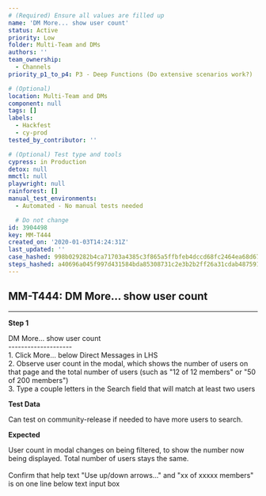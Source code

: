 ```yaml
---
# (Required) Ensure all values are filled up
name: 'DM More... show user count'
status: Active
priority: Low
folder: Multi-Team and DMs
authors: ''
team_ownership:
  - Channels
priority_p1_to_p4: P3 - Deep Functions (Do extensive scenarios work?)

# (Optional)
location: Multi-Team and DMs
component: null
tags: []
labels:
  - Hackfest
  - cy-prod
tested_by_contributor: ''

# (Optional) Test type and tools
cypress: in Production
detox: null
mmctl: null
playwright: null
rainforest: []
manual_test_environments:
  - Automated - No manual tests needed

  # Do not change
id: 3904498
key: MM-T444
created_on: '2020-01-03T14:24:31Z'
last_updated: ''
case_hashed: 998b029282b4ca71703a4385c3f865a5ffbfeb4dccd68fc2464ea68d6732b571b10ba69b145484e9664a54e981199654
steps_hashed: a40696a045f997d431584bda85308731c2e3b2b2ff26a31cdab4875913e5a4fb809d120fdd968b728023f03b6b770213
---
```


<!-- (Auto-generated) Based on frontmatter's "key" and "name" -->

## MM-T444: DM More... show user count

---

**Step 1**

DM More... show user count\
\--------------------\
1\. Click More... below Direct Messages in LHS\
2\. Observe user count in the modal, which shows the number of users on that page and the total number of users (such as "12 of 12 members" or "50 of 200 members")\
3\. Type a couple letters in the Search field that will match at least two users

**Test Data**

Can test on community-release if needed to have more users to search.

**Expected**

User count in modal changes on being filtered, to show the number now being displayed. Total number of users stays the same.\
\
Confirm that help text "Use up/down arrows..." and "xx of xxxxx members" is on one line below text input box
